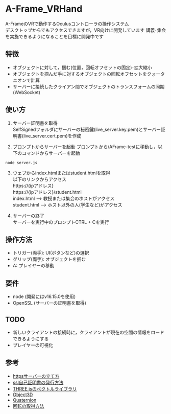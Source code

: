 # A-Frame_VRHand
A-FrameのVRで動作するOculusコントローラの操作システム  
デスクトップからでもアクセスできますが，VR向けに開発しています
講義･集会を実施できるようになることを目標に開発中です

## 特徴
- オブジェクトに対して，掴む(位置，回転オフセットの固定)･拡大縮小
- オブジェクトを掴んだ手に対するオブジェクトの回転オフセットをクォータニオンで計算
- サーバーに接続したクライアン間でオブジェクトのトランスフォームの同期(WebSocket)

## 使い方
1. サーバー証明書を取得  
SelfSignedフォルダにサーバーの秘密鍵(live_server.key.pem)とサーバー証明書(live_server.cert.pem)を作成  
  
2. プロンプトからサーバーを起動
プロンプトから/AFrame-testに移動し，以下のコマンドからサーバーを起動
  
```
node server.js
```
   
3. ウェブからindex.htmlまたはstudent.htmlを取得  
以下のリンクからアクセス  
https://{ipアドレス}  
https://{ipアドレス}/student.html  
index.html --> 教授または集会のホストがアクセス  
student.html --> ホスト以外の人(学生など)がアクセス  

4. サーバーの終了  
サーバーを実行中のプロンプトCTRL + Cを実行  
  
## 操作方法
- トリガー(両手): UI(ボタンなど)の選択  
- グリップ(両手): オブジェクトを掴む
- A: プレイヤーの移動

## 要件
- node (開発にはv16.15.0を使用)
- OpenSSL (サーバーの証明書を取得)

## TODO
- 新しいクライアントの接続時に，クライアントが現在の空間の情報をロードできるようにする
- プレイヤーの可視化

## 参考
- [httpsサーバーの立て方](https://kaworu.jpn.org/javascript/node.js%E3%81%AB%E3%82%88%E3%82%8BHTTPS%E3%82%B5%E3%83%BC%E3%83%90%E3%81%AE%E4%BD%9C%E3%82%8A%E6%96%B9)
- [ssl自己証明書の発行方法](https://weblabo.oscasierra.net/openssl-gencert-1/)
- [THREE.jsのベクトルライブラリ](https://qiita.com/aa_debdeb/items/c58d5eda9a4052b5dd2f)
- [Object3D](https://threejs.org/docs/#api/en/core/Object3D.getWorldQuaternion)
- [Quaternion](https://threejs.org/docs/#api/en/math/Quaternion)
- [回転の取得方法](https://aframe.io/docs/1.4.0/introduction/developing-with-threejs.html)
